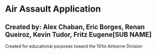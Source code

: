 # Air Assault Application
## Created by: Alex Chaban, Eric Borges, Renan Queiroz, Kevin Tudor, Fritz Eugene[SUB NAME]
Created for educational purposes toward the 101st Airborne Division

